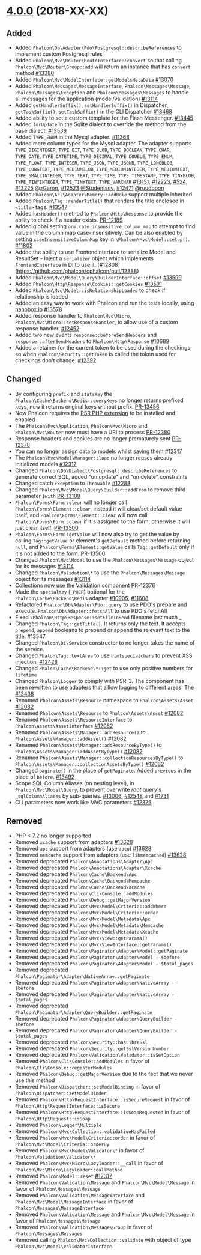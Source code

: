 # [4.0.0](https://github.com/phalcon/cphalcon/releases/tag/v4.0.0) (2018-XX-XX)

## Added
- Added `Phalcon\Db\Adapter\Pdo\Postgresql::describeReferences` to implement custom Postgresql rules
- Added `Phalcon\Mvc\Router\RouteInterface::convert` so that calling `Phalcon\Mvc\Router\Group::add` will return an instance that has `convert` method [#13380](https://github.com/phalcon/cphalcon/issues/13380)
- Added `Phalcon\Mvc\ModelInterface::getModelsMetaData` [#13070](https://github.com/phalcon/cphalcon/issues/13402)
- Added `Phalcon\Messages\MessageInterface`, `Phalcon\Messages\Message`, `Phalcon\Messages\Exception` and `Phalcon\Messages\Messages` to handle all messages for the application (model/validation) [#13114](https://github.com/phalcon/cphalcon/issues/13114)
- Added `getHandlerSuffix()`, `setHandlerSuffix()` in Dispatcher, `getTaskSuffix()`, `setTaskSuffix()` in the CLI Dispatcher [#13468](https://github.com/phalcon/cphalcon/issues/13468)
- Added ability to set a custom template for the Flash Messenger. [#13445](https://github.com/phalcon/cphalcon/issues/13445)
- Added `forUpdate` in the Sqlite dialect to override the method from the base dialect. [#13539](https://github.com/phalcon/cphalcon/issues/13539)
- Added `TYPE_ENUM` in the Mysql adapter. [#11368](https://github.com/phalcon/cphalcon/issues/11368)
- Added more column types for the Mysql adapter. The adapter supports `TYPE_BIGINTEGER`, `TYPE_BIT`, `TYPE_BLOB`, `TYPE_BOOLEAN`, `TYPE_CHAR`, `TYPE_DATE`, `TYPE_DATETIME`, `TYPE_DECIMAL`, `TYPE_DOUBLE`, `TYPE_ENUM`, `TYPE_FLOAT`, `TYPE_INTEGER`, `TYPE_JSON`, `TYPE_JSONB`, `TYPE_LONGBLOB`, `TYPE_LONGTEXT`, `TYPE_MEDIUMBLOB`, `TYPE_MEDIUMINTEGER`, `TYPE_MEDIUMTEXT`, `TYPE_SMALLINTEGER`, `TYPE_TEXT`, `TYPE_TIME`, `TYPE_TIMESTAMP`, `TYPE_TINYBLOB`, `TYPE_TINYINTEGER`, `TYPE_TINYTEXT`, `TYPE_VARCHAR`  [#13151](https://github.com/phalcon/cphalcon/issues/13151), [#12223](https://github.com/phalcon/cphalcon/issues/12223), [#524](https://github.com/phalcon/cphalcon/issues/524), [#13225](https://github.com/phalcon/cphalcon/pull/13225) [@zGaron](https://github.com/zGaron), [#12523](https://github.com/phalcon/cphalcon/pull/12523) [@Studentsov](https://github.com/Studentsov), [#12471](https://github.com/phalcon/cphalcon/pull/12471) [@ruudboon](https://github.com/ruudboon)
- Added `Phalcon\Acl\Adapter\Memory::addRole` support multiple inherited
- Added `Phalcon\Tag::renderTitle()` that renders the title enclosed in `<title>` tags. [#13547](https://github.com/phalcon/cphalcon/issues/13547)
- Added `hasHeader()` method to `Phalcon\Http\Response` to provide the ability to check if a header exists. [PR-12189](https://github.com/phalcon/cphalcon/pull/12189)
- Added global setting `orm.case_insensitive_column_map` to attempt to find value in the column map case-insensitively. Can be also enabled by setting `caseInsensitiveColumnMap` key in `\Phalcon\Mvc\Model::setup()`. [#11802](https://github.com/phalcon/cphalcon/pull/11802)
- Added the ability to use FrontendInterface to serialize Model and ResultSet - Inject a `serializer` object which implements `FrontendInterface` in DI to use it. [#12808] (https://github.com/phalcon/cphalcon/pull/12888)
- Added `Phalcon\Mvc\Model\Query\BuilderInterface::offset` [#13599](https://github.com/phalcon/cphalcon/pull/13599)
- Added `Phalcon\Http\Response\Cookies::getCookies` [#13591](https://github.com/phalcon/cphalcon/pull/13591)
- Added `Phalcon\Mvc\Model::isRelationshipLoaded` to check if relationship is loaded
- Added an easy way to work with Phalcon and run the tests locally, using [nanobox.io](https://nanobox.io) [#13578](https://github.com/phalcon/cphalcon/issues/13578)
- Added response handler to `Phalcon\Mvc\Micro`, `Phalcon\Mvc\Micro::setResponseHandler`, to allow use of a custom response handler. [#12452](https://github.com/phalcon/cphalcon/pull/12452)
- Added two new events `response::beforeSendHeaders` and `response::afterSendHeaders` to `Phalcon\Http\Response` [#10689](https://github.com/phalcon/cphalcon/issue/10689)
- Added a retainer for the current token to be used during the checkings, so when `Phalcon\Security::getToken` is called the token used for checkings don't change. [#12392](https://github.com/phalcon/cphalcon/issues/12392)

## Changed
- By configuring `prefix` and `statsKey` the `Phalcon\Cache\Backend\Redis::queryKeys` no longer returns prefixed keys, now it returns original keys without prefix. [PR-13456](https://github.com/phalcon/cphalcon/pull/13456)
- Now Phalcon requires the [PSR PHP extension](https://github.com/jbboehr/php-psr) to be installed and enabled
- The `Phalcon\Mvc\Application`, `Phalcon\Mvc\Micro` and `Phalcon\Mvc\Router` now must have a URI to process [PR-12380](https://github.com/phalcon/cphalcon/pull/12380)
- Response headers and cookies are no longer prematurely sent [PR-12378](https://github.com/phalcon/cphalcon/pull/12378)
- You can no longer assign data to models whilst saving them [#12317](https://github.com/phalcon/cphalcon/issues/12317)
- The `Phalcon\Mvc\Model\Manager::load` no longer reuses already initialized models [#12317](https://github.com/phalcon/cphalcon/issues/12317)
- Changed `Phalcon\Db\Dialect\Postgresql::describeReferences` to generate correct SQL, added "on update" and "on delete" constraints
- Changed catch `Exception` to `Throwable` [#12288](https://github.com/phalcon/cphalcon/issues/12288)
- Changed `Phalcon\Mvc\Model\Query\Builder::addFrom` to remove third parameter `$with` [PR-13109](https://github.com/phalcon/cphalcon/pull/13109)
- `Phalcon\Forms\Form::clear` will no longer call `Phalcon\Forms\Element::clear`, instead it will clear/set default value itself, and `Phalcon\Forms\Element::clear` will now call `Phalcon\Forms\Form::clear` if it's assigned to the form, otherwise it will just clear itself. [PR-13500](https://github.com/phalcon/cphalcon/pull/13500)
- `Phalcon\Forms\Form::getValue` will now also try to get the value by calling `Tag::getValue` or element's `getDefault` method before returning `null`, and `Phalcon\Forms\Element::getValue` calls `Tag::getDefault` only if it's not added to the form. [PR-13500](https://github.com/phalcon/cphalcon/pull/13500)
- Changed `Phalcon\Mvc\Model` to use the `Phalcon\Messages\Message` object for its messages [#13114](https://github.com/phalcon/cphalcon/issues/13114)
- Changed `Phalcon\Validation\*` to use the `Phalcon\Messages\Message` object for its messages [#13114](https://github.com/phalcon/cphalcon/issues/13114)
- Collections now use the Validation component [PR-12376](https://github.com/phalcon/cphalcon/pull/12376)
- Made the `specialKey` (`_PHCR`) optional for the `Phalcon\Cache\Backend\Redis` adapter [#10905](https://github.com/phalcon/cphalcon/issues/10905), [#11608](https://github.com/phalcon/cphalcon/pull/11608)
- Refactored `Phalcon\Db\Adapter\Pdo::query` to use PDO's prepare and execute. `Phalcon\Db\Adapter::fetchAll` to use PDO's fetchAll
- Fixed  `\Phalcon\Http\Response::setFileToSend` filename last much _ 
- Changed `Phalcon\Tag::getTitle()`. It returns only the text. It accepts `prepend`, `append` booleans to prepend or append the relevant text to the title. [#13547](https://github.com/phalcon/cphalcon/issues/13547) 
- Changed `Phalcon\Di\Service` constructor to no longer takes the name of the service.
- Changed `Phalon\Tag::textArea` to use `htmlspecialchars` to prevent XSS injection. [#12428](https://github.com/phalcon/cphalcon/issues/12428)
- Changed `Phalon\Cache\Backend\*::get` to use only positive numbers for `lifetime`
- Changed `Phalcon\Logger` to comply with PSR-3. The component has been rewritten to use adapters that alllow logging to different areas. The [#13438](https://github.com/phalcon/cphalcon/issues/13438)
- Renamed `Phalcon\Assets\Resource` namespace to `Phalcon\Assets\Asset` [#12082](https://github.com/phalcon/cphalcon/issues/12082)
- Renamed `Phalcon\Assets\Resource` to `Phalcon\Assets\Asset` [#12082](https://github.com/phalcon/cphalcon/issues/12082)
- Renamed `Phalcon\Assets\ResourceInterface` to `Phalcon\Assets\AssetInterface` [#12082](https://github.com/phalcon/cphalcon/issues/12082)
- Renamed `Phalcon\Assets\Manager::addResource()` to `Phalcon\Assets\Manager::addAsset()` [#12082](https://github.com/phalcon/cphalcon/issues/12082)
- Renamed `Phalcon\Assets\Manager::addResourceByType()` to `Phalcon\Assets\Manager::addAssetByType()` [#12082](https://github.com/phalcon/cphalcon/issues/12082)
- Renamed `Phalcon\Assets\Manager::collectionResourcesByType()` to `Phalcon\Assets\Manager::collectionAssetsByType()` [#12082](https://github.com/phalcon/cphalcon/issues/12082)
- Changed `paginate()` in the place of `getPaginate`. Added `previous` in the place of `before`. [#13492](https://github.com/phalcon/cphalcon/issues/13492)
- Scope SQL Column Aliases (on nesting level), in `Phalcon\Mvc\Model\Query`, to prevent overwrite _root_ query's `_sqlColumnAliases` by sub-queries. [#13006](https://github.com/phalcon/cphalcon/issues/13006), [#12548](https://github.com/phalcon/cphalcon/issues/12548) and [#1731](https://github.com/phalcon/cphalcon/issues/1731)
- CLI parameters now work like MVC parameters [#12375](https://github.com/phalcon/cphalcon/pull/12375)

## Removed
- PHP < 7.2 no longer supported
- Removed `xcache` support from adapters [#13628](https://github.com/phalcon/cphalcon/pull/13628)
- Removed `apc` support from adapters (use `apcu`) [#13628](https://github.com/phalcon/cphalcon/pull/13628)
- Removed `memcache` support from adapters (use `libmemcached`) [#13628](https://github.com/phalcon/cphalcon/pull/13628)
- Removed deprecated `Phalcon\Annotations\Adapter\Apc`
- Removed deprecated `Phalcon\Annotations\Adapter\Xcache`
- Removed deprecated `Phalcon\Cache\Backend\Apc`
- Removed deprecated `Phalcon\Cache\Backend\Memcache`
- Removed deprecated `Phalcon\Cache\Backend\Xcache`
- Removed deprecated `Phalcon\Cli\Console::addModules`
- Removed deprecated `Phalcon\Debug::getMajorVersion`
- Removed deprecated `Phalcon\Mvc\Model\Criteria::addWhere`
- Removed deprecated `Phalcon\Mvc\Model\Criteria::order`
- Removed deprecated `Phalcon\Mvc\Model\Metadata\Apc`
- Removed deprecated `Phalcon\Mvc\Model\Metadata\Memcache`
- Removed deprecated `Phalcon\Mvc\Model\Metadata\Xcache`
- Removed deprecated `Phalcon\Mvc\View::getParams()`
- Removed deprecated `Phalcon\Mvc\ViewInterface::getParams()`
- Removed deprecated `Phalcon\Paginator\Adapter\Model::getPaginate`
- Removed deprecated `Phalcon\Paginator\Adapter\Model - $before`
- Removed deprecated `Phalcon\Paginator\Adapter\Model - $total_pages`
- Removed deprecated `Phalcon\Paginator\Adapter\NativeArray::getPaginate`
- Removed deprecated `Phalcon\Paginator\Adapter\NativeArray - $before`
- Removed deprecated `Phalcon\Paginator\Adapter\NativeArray - $total_pages`
- Removed deprecated `Phalcon\Paginator\Adapter\QueryBuilder::getPaginate`
- Removed deprecated `Phalcon\Paginator\Adapter\QueryBuilder - $before`
- Removed deprecated `Phalcon\Paginator\Adapter\QueryBuilder - $total_pages`
- Removed deprecated `Phalcon\Security::hasLibreSsl`
- Removed deprecated `Phalcon\Security::getSslVersionNumber`
- Removed deprecated `Phalcon\Validation\Validator::isSetOption`
- Removed `Phalcon\Cli\Console::addModules` in favor of `Phalcon\Cli\Console::registerModules`
- Removed `Phalcon\Debug::getMajorVersion` due to the fact that we never use this method
- Removed `Phalcon\Dispatcher::setModelBinding` in favor of `Phalcon\Dispatcher::setModelBinder`
- Removed `Phalcon\Http\RequestInterface::isSecureRequest` in favor of `Phalcon\Http\RequestInterface::isSecure`
- Removed `Phalcon\Http\RequestInterface::isSoapRequested` in favor of `Phalcon\Http\Request::isSoap`
- Removed `Phalcon\Logger\Multiple`
- Removed `Phalcon\Mvc\Collection::validationHasFailed`
- Removed `Phalcon\Mvc\Model\Criteria::order` in favor of `Phalcon\Mvc\Model\Criteria::orderBy`
- Removed `Phalcon\Mvc\Model\Validator\*` in favor of `Phalcon\Validation\Validator\*`
- Removed `Phalcon\Mvc\Micro\Lazyloader::__call` in favor of `Phalcon\Mvc\Micro\Lazyloader::callMethod`
- Removed `Phalcon\Model::reset` [#12317](https://github.com/phalcon/cphalcon/issues/12317)
- Removed `Phalcon\Validation\Message` and `Phalcon\Mvc\Model\Message` in favor of `Phalcon\Messages\Message`
- Removed `Phalcon\Validation\MessageInterface` and `Phalcon\Mvc\Model\MessageInterface` in favor of `Phalcon\Messages\MessageInterface`
- Removed `Phalcon\Validation\Message` and `Phalcon\Mvc\Model\Message` in favor of `Phalcon\Messages\Message`
- Removed `Phalcon\Validation\Message\Group` in favor of `Phalcon\Messages\Messages`
- Removed calling `Phalcon\Mvc\Collection::validate` with object of type `Phalcon\Mvc\Model\ValidatorInterface`

